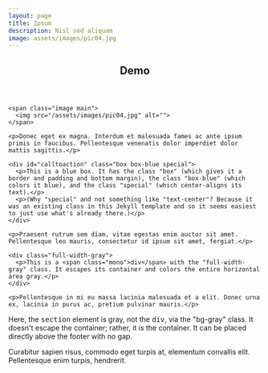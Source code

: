 ```yaml
---
layout: page
title: Ipsum
description: Nisl sed aliquam
image: assets/images/pic04.jpg
---
```


<style>
  .mono {
    font-family: monospace;
  }
</style>

<section id="one">
	<div class="inner">
		<header class="major">
			<h1>Demo</h1>
		</header>

    <span class="image main">
      <img src="/assets/images/pic04.jpg" alt="">
    </span>

    <p>Donec eget ex magna. Interdum et malesuada fames ac ante ipsum primis in faucibus. Pellentesque venenatis dolor imperdiet dolor mattis sagittis.</p>

    <div id="calltoaction" class="box box-blue special">
      <p>This is a blue box. It has the class "box" (which gives it a border and padding and bottom margin), the class "box-blue" (which colors it blue), and the class "special" (which center-aligns its text).</p>
      <p>(Why "special" and not something like "text-center"? Because it was an existing class in this Jekyll template and so it seems easiest to just use what's already there.)</p>
    </div>

    <p>Praesent rutrum sem diam, vitae egestas enim auctor sit amet. Pellentesque leo mauris, consectetur id ipsum sit amet, fergiat.</p>

    <div class="full-width-gray">
      <p>This is a <span class="mono">div</span> with the "full-width-gray" class. It escapes its container and colors the entire horizontal area gray.</p>
    </div>

    <p>Pellentesque in mi eu massa lacinia malesuada et a elit. Donec urna ex, lacinia in purus ac, pretium pulvinar mauris.</p>
  </div>
</section>

<section id="two" class="bg-gray">
	<div class="inner">
    <p>Here, the <span class="mono">section</span> element is gray, not the <span class="mono">div</span>, via the "bg-gray" class. It doesn't escape the container; rather, it <i>is</i> the container. It can be placed directly above the footer with no gap.</p>
		<p>Curabitur sapien risus, commodo eget turpis at, elementum convallis elit. Pellentesque enim turpis, hendrerit.</p>
  </div>
</section>
